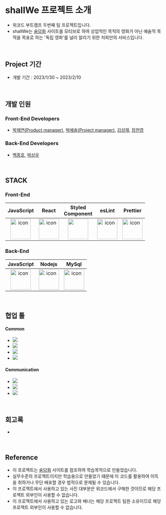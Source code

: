 # shallWe 프로젝트 소개

- 위코드 부트캠프 두번째 팀 프로젝트입니다.
- shallWe는 [술담화](https://www.sooldamhwa.com/) 사이트를 모티브로 하여 상업적인 목적의 영화가 아닌 예술적 목적을 목표로 하는 '독립 영화'를 널리 알리기 위한 저희만의 서비스입니다.

<br>

## Project 기간
- 개발 기간 : 2023/1/30 ~ 2023/2/10

<br>

## 개발 인원

### Front-End Developers
- [박채연(Product manager)](https://github.com/cccodus313), [박예솔(Project manager)](https://github.com/yessssssssssol), [김성재](https://github.com/jakesungjaekim), [장찬영](https://github.com/Jangchan0)

### Back-End Developers
- [백종호](https://github.com/JongHoB), [박상우](https://github.com/Jetkick)

<br>

## STACK

### Front-End

|JavaScript|React|Styled</br>Component|esLint|Prettier|
| :--: | :--: | :--: | :--: | :--: |
| <img src="https://techstack-generator.vercel.app/js-icon.svg" alt="icon" width="65" height="65" /> | <img src="https://techstack-generator.vercel.app/react-icon.svg" alt="icon" width="65" height="65" /> | <img src="https://styled-components.com/logo.png" width="65" height="65" /></div> | <img src="https://techstack-generator.vercel.app/eslint-icon.svg" alt="icon" width="65" height="65" /> | <img src="https://techstack-generator.vercel.app/prettier-icon.svg" alt="icon" width="65" height="65" /> |

### Back-End

|JavaScript|Nodejs|MySql|
| :--: | :--: | :--: |
| <img src="https://techstack-generator.vercel.app/js-icon.svg" alt="icon" width="65" height="65" /> | <img src="https://techstack-generator.vercel.app/nginx-icon.svg" alt="icon" width="65" height="65" /> | <img src="https://techstack-generator.vercel.app/mysql-icon.svg" alt="icon" width="65" height="65" />


<br>

## 협업 툴

#### Common
- <img src="https://img.shields.io/badge/Git-F05032?style=flat&amp;logo=Git&amp;logoColor=white">
- <img src="https://img.shields.io/badge/GitHub-181717?style=flat&amp;logo=GitHub&amp;logoColor=white">
- <img src="https://img.shields.io/badge/VSCode-007ACC?style=flat&amp;logo=Visual Studio Code&amp;logoColor=white">
- <img src="https://img.shields.io/badge/Postman-FF6C37?style=flat&amp;logo=Postman Code&amp;logoColor=white">

#### Communication
- <img src="https://img.shields.io/badge/Slack-4A154B?style=flat&amp;logo=Slack&amp;logoColor=white">
- <img src="https://img.shields.io/badge/Figma-F24E1E?style=flat&logo=Figma&logoColor=white"/>
- <img src="https://img.shields.io/badge/Notion-000000?style=flat&amp;logo=Notion&amp;logoColor=white">


<br>

## 회고록
- 

<br>

## Reference
- 이 프로젝트는 [술담화](https://www.sooldamhwa.com/) 사이트를 참조하여 학습목적으로 만들었습니다.
- 실무수준의 프로젝트이지만 학습용으로 만들었기 떄문에 이 코드를 활용하여 이득을 취하거나 무단 배포할 경우 법적으로 문제될 수 있습니다.
- 이 프로젝트에서 사용하고 있는 사진 대부분은 위코드에서 구매한 것이므로 해당 프로젝트 외부인이 사용할 수 없습니다.
- 이 프로젝트에서 사용하고 있는 로고와 배너는 해당 프로젝트 팀원 소유이므로 해당 프로젝트 외부인이 사용할 수 없습니다.

